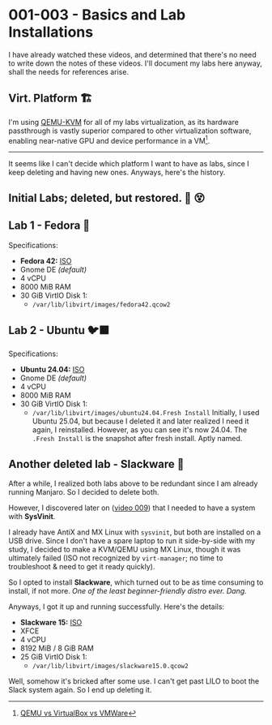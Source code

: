 # 001-003 - Basics and Lab Installations

I have already watched these videos, and determined that there's no need to write down the notes of these videos.
I'll document my labs here anyway, shall the needs for references arise.

## Virt. Platform 🏗️
I'm using [QEMU-KVM](https://tinypilotkvm.com/blogs/insights/kvm-vs-qemu) for all of my labs virtualization, as its hardware passthrough is vastly superior compared to other virtualization software, enabling near-native GPU and device performance in a VM[^1].

[^1]: [QEMU vs VirtualBox vs VMWare](https://www.diskinternals.com/vmfs-recovery/qemu-vs-virtualbox-vs-vmware/)

---

It seems like I can't decide which platform I want to have as labs, since I keep deleting and having new ones. Anyways, here's the history.

## Initial Labs; deleted, but restored. 🚮 😵
## Lab 1 - Fedora 🎩
Specifications: 
- **Fedora 42:** [ISO](https://download.fedoraproject.org/pub/fedora/linux/releases/42/Workstation/x86_64/iso/Fedora-Workstation-Live-42-1.1.x86_64.iso)
- Gnome DE *(default)*
- 4 vCPU
- 8000 MiB RAM
- 30 GiB VirtIO Disk 1:
	- `/var/lib/libvirt/images/fedora42.qcow2`

## Lab 2 - Ubuntu 🐦‍⬛
Specifications:
- **Ubuntu 24.04:** [ISO](https://ubuntu.com/download/desktop/thank-you?version=24.04.3&architecture=amd64&lts=true)
- Gnome DE *(default)*
-  4 vCPU
- 8000 MiB RAM
-  30 GiB VirtIO Disk 1:
	- `/var/lib/libvirt/images/ubuntu24.04.Fresh Install`
Initially, I used Ubuntu 25.04, but because I deleted it and later realized I need it again, I reinstalled. However, as you can see it's now 24.04. The `.Fresh Install` is the snapshot after fresh install. Aptly named.


## Another deleted lab - Slackware 🫟
After a while, I realized both labs above to be redundant since I am already running Manjaro. So I decided to delete both. 

However, I discovered later on ([video 009](./009_1-2-runlevels-targets-concepts.md)) that I needed to have a system with **SysVinit**. 

I already have AntiX and MX Linux with `sysvinit`, but both are installed on a USB drive. Since I don't have a spare laptop to run it side-by-side with my study, I decided to make a KVM/QEMU using MX Linux, though it was ultimately failed (ISO not recognized by `virt-manager`; no time to troubleshoot & need to get it ready quickly).

So I opted to install **Slackware**, which turned out to be as time consuming to install, if not more. *One of the least beginner-friendly distro ever. Dang.* 

Anyways, I got it up and running successfully. Here's the details: 
- **Slackware 15:** [ISO](https://iso.ukdw.ac.id/slackware/slackware64-15.0-iso/)
- XFCE
- 4 vCPU
- 8192 MiB / 8 GiB RAM
- 25 GiB VirtIO Disk 1:
	- `/var/lib/libvirt/images/slackware15.0.qcow2`

Well, somehow it's bricked after some use. I can't get past LILO to boot the Slack system again. So I end up deleting it.